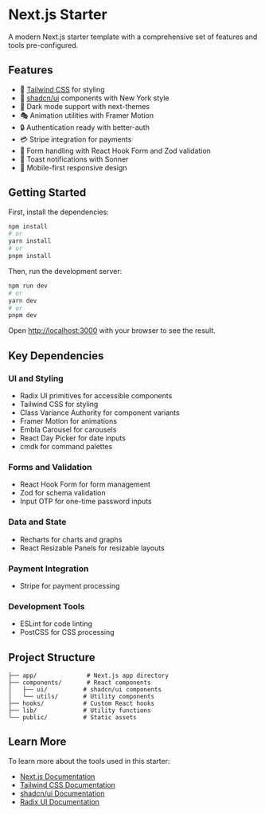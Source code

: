# Next.js Starter

A modern Next.js starter template with a comprehensive set of features and tools pre-configured.

## Features

- 🎨 [Tailwind CSS](https://tailwindcss.com) for styling
- 🎯 [shadcn/ui](https://ui.shadcn.com/) components with New York style
- 🌙 Dark mode support with next-themes
- 🎭 Animation utilities with Framer Motion
- 🔒 Authentication ready with better-auth
- 💳 Stripe integration for payments
- 📝 Form handling with React Hook Form and Zod validation
- 🎉 Toast notifications with Sonner
- 📱 Mobile-first responsive design

## Getting Started

First, install the dependencies:

```bash
npm install
# or
yarn install
# or
pnpm install
```

Then, run the development server:

```bash
npm run dev
# or
yarn dev
# or
pnpm dev
```

Open [http://localhost:3000](http://localhost:3000) with your browser to see the result.

## Key Dependencies

### UI and Styling
- Radix UI primitives for accessible components
- Tailwind CSS for styling
- Class Variance Authority for component variants
- Framer Motion for animations
- Embla Carousel for carousels
- React Day Picker for date inputs
- cmdk for command palettes

### Forms and Validation
- React Hook Form for form management
- Zod for schema validation
- Input OTP for one-time password inputs

### Data and State
- Recharts for charts and graphs
- React Resizable Panels for resizable layouts

### Payment Integration
- Stripe for payment processing

### Development Tools
- ESLint for code linting
- PostCSS for CSS processing

## Project Structure

```
├── app/              # Next.js app directory
├── components/       # React components
│   ├── ui/          # shadcn/ui components
│   └── utils/       # Utility components
├── hooks/           # Custom React hooks
├── lib/             # Utility functions
└── public/          # Static assets
```

## Learn More

To learn more about the tools used in this starter:

- [Next.js Documentation](https://nextjs.org/docs)
- [Tailwind CSS Documentation](https://tailwindcss.com/docs)
- [shadcn/ui Documentation](https://ui.shadcn.com)
- [Radix UI Documentation](https://www.radix-ui.com)

